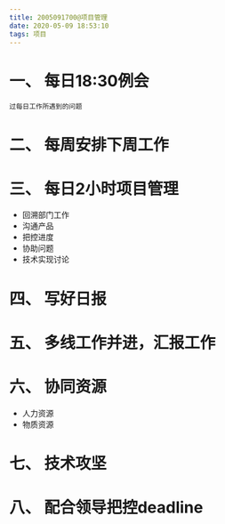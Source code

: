 ```yaml
---
title: 2005091700@项目管理
date: 2020-05-09 18:53:10
tags: 项目
---
```

# 一、 每日18:30例会
    过每日工作所遇到的问题

# 二、 每周安排下周工作

# 三、 每日2小时项目管理
+ 回溯部门工作
+ 沟通产品
+ 把控进度
+ 协助问题
+ 技术实现讨论

# 四、 写好日报

# 五、 多线工作并进，汇报工作

# 六、 协同资源
+ 人力资源
+ 物质资源

# 七、 技术攻坚

# 八、 配合领导把控deadline